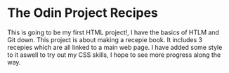 # The Odin Project Recipes

This is going to be my first HTML project!, I have the basics of HTLM and Git down. This project is about making a recepie book. It includes 3 recepies which are all linked to a main web page. I have added some style to it aswell to try out my CSS skills, I hope to see more progress along the way.
